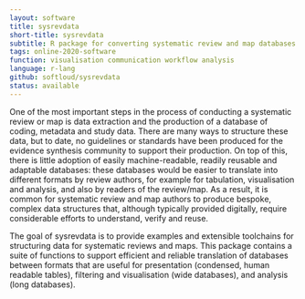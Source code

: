 ```yaml
---
layout: software
title: sysrevdata
short-title: sysrevdata
subtitle: R package for converting systematic review and map databases into different formats for human- and machine- readability
tags: online-2020-software
function: visualisation communication workflow analysis
language: r-lang
github: softloud/sysrevdata
status: available
---
```

One of the most important steps in the process of conducting a systematic review or map is data extraction and the production of a database of coding, metadata and study data. There are many ways to structure these data, but to date, no guidelines or standards have been produced for the evidence synthesis community to support their production. On top of this, there is little adoption of easily machine-readable, readily reusable and adaptable databases: these databases would be easier to translate into different formats by review authors, for example for tabulation, visualisation and analysis, and also by readers of the review/map. As a result, it is common for systematic review and map authors to produce bespoke, complex data structures that, although typically provided digitally, require considerable efforts to understand, verify and reuse.

The goal of sysrevdata is to provide examples and extensible toolchains for structuring data for systematic reviews and maps. This package contains a suite of functions to support efficient and reliable translation of databases between formats that are useful for presentation (condensed, human readable tables), filtering and visualisation (wide databases), and analysis (long databases).

